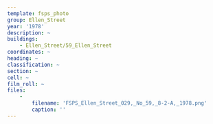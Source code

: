 ```yaml
---
template: fsps_photo
group: Ellen_Street
year: '1978'
description: ~
buildings:
    - Ellen_Street/59_Ellen_Street
coordinates: ~
heading: ~
classification: ~
section: ~
cell: ~
film_roll: ~
files:
    -
        filename: 'FSPS_Ellen_Street_029,_No_59,_8-2-A,_1978.png'
        caption: ''
---
```

